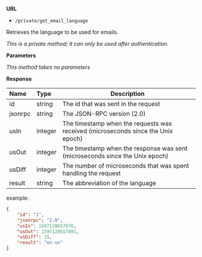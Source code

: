 **URL** 

- `/private/get_email_language`

Retrieves the language to be used for emails.



*This is a private method; it can only be used after authentication.*

**Parameters** 

*This method takes no parameters*



**Response**

| **Name** | **Type** | **Description**                     |
| :------- | :------- | ----------------------------------- |
| id       | string   | The id that was sent in the request |
| jsonrpc  | string   | The JSON-RPC version (2.0)          |
| usIn     | integer  | The timestamp when the requests was received (microseconds since the Unix epoch)                           |
| usOut    | integer  | The timestamp when the response was sent (microseconds since the Unix epoch)                          |
| usDiff   | integer  | The number of microseconds that was spent handling the request                                |
| result   | string   | The abbreviation of the language    |

example:

```json
{
    "id": "1",
    "jsonrpc": "2.0",
    "usIn": 1597128657076,
    "usOut": 1597128657091,
    "usDiff": 15,
    "result": "en-us"
}
```


